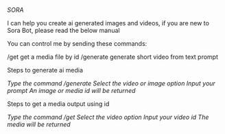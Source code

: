 *SORA*

I can help you create ai generated images and videos,
if you are new to Sora Bot, please read the below manual

You can control me by sending these commands:

/get get a media file by id
/generate generate short video from text prompt

Steps to generate ai media

*Type the command /generate*
*Select the video or image option*
*Input your prompt*
*An image or media id will be returned*

Steps to get a media output using id

*Type the command /get*
*Select the video option*
*Input your video id*
*The media will be returned*
